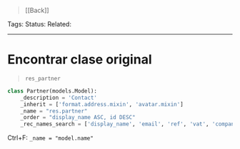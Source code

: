 > [[Back]]

Tags: 
Status: 
Related: 

___

# Encontrar clase original

>`res_partner`

```python
class Partner(models.Model):  
    _description = 'Contact'  
    _inherit = ['format.address.mixin', 'avatar.mixin']  
    _name = "res.partner"  
    _order = "display_name ASC, id DESC"  
    _rec_names_search = ['display_name', 'email', 'ref', 'vat', 'company_registry']
```

Ctrl+F: `_name = "model.name"` 